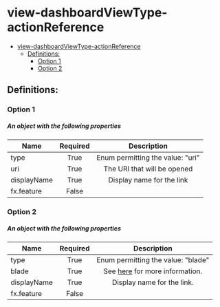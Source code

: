 <a name="view-dashboardviewtype-actionreference"></a>
# view-dashboardViewType-actionReference
* [view-dashboardViewType-actionReference](#view-dashboardviewtype-actionreference)
    * [Definitions:](#view-dashboardviewtype-actionreference-definitions)
        * [Option 1](#view-dashboardviewtype-actionreference-definitions-option-1)
        * [Option 2](#view-dashboardviewtype-actionreference-definitions-option-2)

<a name="view-dashboardviewtype-actionreference-definitions"></a>
## Definitions:
<a name="view-dashboardviewtype-actionreference-definitions-option-1"></a>
### Option 1
<a name="view-dashboardviewtype-actionreference-definitions-option-1-an-object-with-the-following-properties"></a>
##### An object with the following properties
| Name | Required | Description
| ---|:--:|:--:|
|type|True|Enum permitting the value: "uri"
|uri|True|The URI that will be opened
|displayName|True|Display name for the link
|fx.feature|False|
<a name="view-dashboardviewtype-actionreference-definitions-option-2"></a>
### Option 2
<a name="view-dashboardviewtype-actionreference-definitions-option-2-an-object-with-the-following-properties-1"></a>
##### An object with the following properties
| Name | Required | Description
| ---|:--:|:--:|
|type|True|Enum permitting the value: "blade"
|blade|True|See [here](dx-view-dashboardViewType-bladeReference.md) for more information.
|displayName|True|Display name for the link.
|fx.feature|False|
